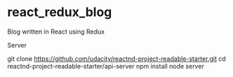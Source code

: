 # react_redux_blog
Blog written in React using Redux


Server

git clone https://github.com/udacity/reactnd-project-readable-starter.git
cd reactnd-project-readable-starter/api-server
npm install
node server
